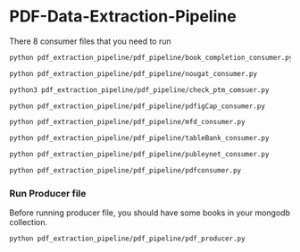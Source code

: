 # PDF-Data-Extraction-Pipeline
There 8 consumer files that you need to run

```bash 
python pdf_extraction_pipeline/pdf_pipeline/book_completion_consumer.py
```

```bash 
python pdf_extraction_pipeline/pdf_pipeline/nougat_consumer.py
```

```bash 
python3 pdf_extraction_pipeline/pdf_pipeline/check_ptm_comsuer.py
```

```bash 
python pdf_extraction_pipeline/pdf_pipeline/pdfigCap_consumer.py 
```

```bash 
python pdf_extraction_pipeline/pdf_pipeline/mfd_consumer.py
```

```bash 
python pdf_extraction_pipeline/pdf_pipeline/tableBank_consumer.py 
```

```bash 
python pdf_extraction_pipeline/pdf_pipeline/publeynet_consumer.py
```

```bash 
python pdf_extraction_pipeline/pdf_pipeline/pdfconsumer.py 
```
### Run Producer file
Before running producer file, you should have some books in your mongodb collection.

 ```bash 
python pdf_extraction_pipeline/pdf_pipeline/pdf_producer.py  
```



